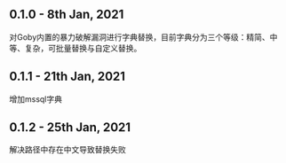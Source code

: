 ## 0.1.0 - 8th Jan, 2021
对Goby内置的暴力破解漏洞进行字典替换，目前字典分为三个等级：精简、中等、复杂，可批量替换与自定义替换。

## 0.1.1 - 21th Jan, 2021
增加mssql字典

## 0.1.2 - 25th Jan, 2021
解决路径中存在中文导致替换失败